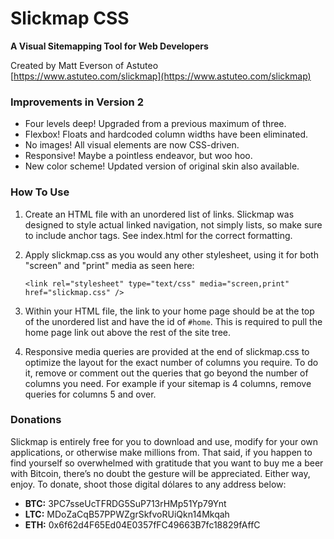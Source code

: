 # Slickmap CSS

**A Visual Sitemapping Tool for Web Developers**

Created by Matt Everson of Astuteo  
[https://www.astuteo.com/slickmap](https://www.astuteo.com/slickmap)

### Improvements in Version 2

- Four levels deep! Upgraded from a previous maximum of three.
- Flexbox! Floats and hardcoded column widths have been eliminated.
- No images! All visual elements are now CSS-driven.
- Responsive! Maybe a pointless endeavor, but woo hoo.
- New color scheme! Updated version of original skin also available.

### How To Use

1. Create an HTML file with an unordered list of links. Slickmap was
   designed to style actual linked navigation, not simply lists, so make
   sure to include anchor tags. See index.html for the correct formatting.

2. Apply slickmap.css as you would any other stylesheet, using it for both
   "screen" and "print" media as seen here:

   `<link rel="stylesheet" type="text/css" media="screen,print" href="slickmap.css" />`

3. Within your HTML file, the link to your home page should be at the top
   of the unordered list and have the id of `#home`. This is required to pull
   the home page link out above the rest of the site tree.

4. Responsive media queries are provided at the end of slickmap.css to optimize
   the layout for the exact number of columns you require. To do it, remove or
   comment out the queries that go beyond the number of columns you need. For
   example if your sitemap is 4 columns, remove queries for columns 5 and over.

### Donations

Slickmap is entirely free for you to download and use, modify for your own applications, or otherwise make millions from. That said, if you happen to find yourself so overwhelmed with gratitude that you want to buy me a beer with Bitcoin, there’s no doubt the gesture will be appreciated. Either way, enjoy. To donate, shoot those digital dólares to any address below:

- **BTC:** 3PC7sseUcTFRDG5SuP713rHMp51Yp79Ynt
- **LTC:** MDoZaCqB57PPWZgrSkfvoRUiQkn14Mkqah
- **ETH:** 0x6f62d4F65Ed04E0357fFC49663B7fc18829fAffC
